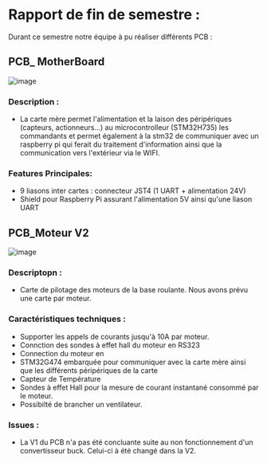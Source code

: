 # Rapport de fin de semestre :

Durant ce semestre notre équipe à pu réaliser différents PCB : 

## PCB_ MotherBoard

![image](https://github.com/user-attachments/assets/7895d0b8-4d78-4fce-9e91-588a723b96fe)

### Description : 
 - La carte mère permet l'alimentation et la laison des péripériques (capteurs, actionneurs...) 
au microcontrolleur (STM32H735) les commandants et permet également à la stm32 de communiquer
avec un raspberry pi qui ferait du traitement d'information ainsi que la communication vers l'extérieur 
via le WIFI.

### Features Principales: 
 - 9 liasons inter cartes : connecteur JST4 (1 UART + alimentation 24V)
 - Shield pour Raspberry Pi assurant l'alimentation 5V ainsi qu'une liason UART



## PCB_Moteur V2
![image](https://github.com/user-attachments/assets/984a2635-1796-419c-b235-47eec7ee183f)
### Descriptopn :
 - Carte de pilotage des moteurs de la base roulante. Nous avons prévu une carte par moteur.


### Caractéristiques techniques : 
- Supporter les appels de courants jusqu'à 10A par moteur.
- Connction des sondes à effet hall du moteur en RS323
- Connection du moteur en 
- STM32G474 embarquée pour communiquer avec la carte mère ainsi que les différents péripériques de la carte
- Capteur de Température
- Sondes à effet Hall pour la mesure de courant instantané consommé par le moteur.
- Possibilté de brancher un ventilateur.
  
### Issues :

-  La V1 du PCB n'a pas été concluante suite au non fonctionnement d'un convertisseur buck. Celui-ci à été changé dans la V2.











